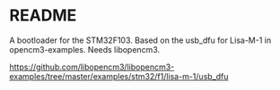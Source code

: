 # README

A bootloader for the STM32F103.
Based on the usb_dfu for Lisa-M-1 in opencm3-examples.
Needs libopencm3.

https://github.com/libopencm3/libopencm3-examples/tree/master/examples/stm32/f1/lisa-m-1/usb_dfu
